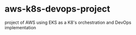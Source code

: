 # aws-k8s-devops-project
project of AWS using EKS as a K8's orchestration and DevOps implementation
